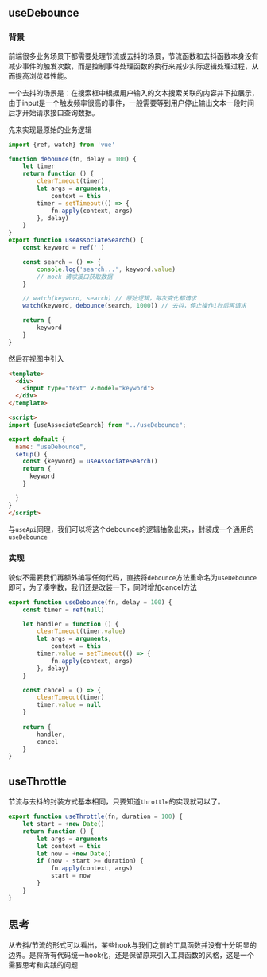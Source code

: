 ## useDebounce

### 背景

前端很多业务场景下都需要处理节流或去抖的场景，节流函数和去抖函数本身没有减少事件的触发次数，而是控制事件处理函数的执行来减少实际逻辑处理过程，从而提高浏览器性能。


一个去抖的场景是：在搜索框中根据用户输入的文本搜索关联的内容并下拉展示，由于input是一个触发频率很高的事件，一般需要等到用户停止输出文本一段时间后才开始请求接口查询数据。

先来实现最原始的业务逻辑
```js
import {ref, watch} from 'vue'

function debounce(fn, delay = 100) {
    let timer
    return function () {
        clearTimeout(timer)
        let args = arguments,
            context = this
        timer = setTimeout(() => {
            fn.apply(context, args)
        }, delay)
    }
}
export function useAssociateSearch() {
    const keyword = ref('')

    const search = () => {
        console.log('search...', keyword.value)
        // mock 请求接口获取数据
    }

    // watch(keyword, search) // 原始逻辑，每次变化都请求
    watch(keyword, debounce(search, 1000)) // 去抖，停止操作1秒后再请求

    return {
        keyword
    }
}
```
然后在视图中引入
```html
<template>
  <div>
    <input type="text" v-model="keyword">
  </div>
</template>

<script>
import {useAssociateSearch} from "../useDebounce";

export default {
  name: "useDebounce",
  setup() {
    const {keyword} = useAssociateSearch()
    return {
      keyword
    }

  }
}
</script>
```

与`useApi`同理，我们可以将这个debounce的逻辑抽象出来，，封装成一个通用的`useDebounce`

### 实现

貌似不需要我们再额外编写任何代码，直接将`debounce`方法重命名为`useDebounce`即可，为了凑字数，我们还是改装一下，同时增加cancel方法

```js
export function useDebounce(fn, delay = 100) {
    const timer = ref(null)

    let handler = function () {
        clearTimeout(timer.value)
        let args = arguments,
            context = this
        timer.value = setTimeout(() => {
            fn.apply(context, args)
        }, delay)
    }

    const cancel = () => {
        clearTimeout(timer)
        timer.value = null
    }
    
    return {
        handler,
        cancel
    }
}
```

## useThrottle

节流与去抖的封装方式基本相同，只要知道`throttle`的实现就可以了。

```js
export function useThrottle(fn, duration = 100) {
    let start = +new Date()
    return function () {
        let args = arguments
        let context = this
        let now = +new Date()
        if (now - start >= duration) {
            fn.apply(context, args)
            start = now
        }
    }
}
```

## 思考
从去抖/节流的形式可以看出，某些hook与我们之前的工具函数并没有十分明显的边界。是将所有代码统一hook化，还是保留原来引入工具函数的风格，这是一个需要思考和实践的问题

